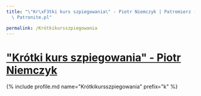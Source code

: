 ```yaml
---
title: "\"Kr\xF3tki kurs szpiegowania\" - Piotr Niemczyk | Patromierz - statystyki\
  \ Patronite.pl"

permalink: /Krótkikursszpiegowania
---
```


# ["Krótki kurs szpiegowania" - Piotr Niemczyk](https://patronite.pl/Krótkikursszpiegowania)

{% include profile.md name="Krótkikursszpiegowania" prefix="k" %}

